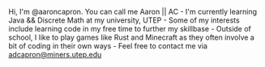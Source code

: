 Hi, I'm @aaroncapron. You can call me Aaron || AC
    - I'm currently learning Java && Discrete Math at my university, UTEP
    - Some of my interests include learning code in my free time to further my skillbase
    - Outside of school, I like to play games like Rust and Minecraft as they often involve a bit of coding in their own ways
    - Feel free to contact me via adcapron@miners.utep.edu
